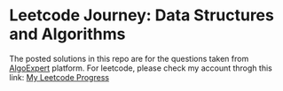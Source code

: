 # Leetcode Journey: Data Structures and Algorithms

The posted solutions in this repo are for the questions taken from [AlgoExpert](https://www.algoexpert.io/product) platform. For leetcode, please check my account throgh this link: [My Leetcode Progress](https://leetcode.com/u/eldor-fozilov/)
